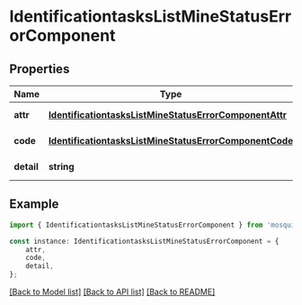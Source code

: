# IdentificationtasksListMineStatusErrorComponent


## Properties

Name | Type | Description | Notes
------------ | ------------- | ------------- | -------------
**attr** | [**IdentificationtasksListMineStatusErrorComponentAttr**](IdentificationtasksListMineStatusErrorComponentAttr.md) |  | [default to undefined]
**code** | [**IdentificationtasksListMineStatusErrorComponentCode**](IdentificationtasksListMineStatusErrorComponentCode.md) |  | [default to undefined]
**detail** | **string** |  | [default to undefined]

## Example

```typescript
import { IdentificationtasksListMineStatusErrorComponent } from 'mosquito-alert';

const instance: IdentificationtasksListMineStatusErrorComponent = {
    attr,
    code,
    detail,
};
```

[[Back to Model list]](../README.md#documentation-for-models) [[Back to API list]](../README.md#documentation-for-api-endpoints) [[Back to README]](../README.md)
